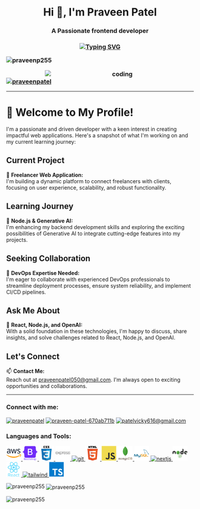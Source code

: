 <h1 align="center">Hi 👋, I'm Praveen Patel</h1>
<h3 align="center">A Passionate frontend developer </h3>

<h3 align="center"><a href="https://git.io/typing-svg"><img src="https://readme-typing-svg.demolab.com?font=ARIAL+BOLD&pause=1000&color=F70707&center=true&random=false&width=435&lines=FULL+STACK+DEVELOPER+%F0%9F%96%A5%EF%B8%8F%F0%9F%96%A5%EF%B8%8F;OPEN+SOURCE+CONTRIBUTOR+%F0%9F%96%B3%F0%9F%96%B3;FREELANCER+%F0%9F%A7%91%E2%80%8D%F0%9F%92%BC%F0%9F%A7%91%E2%80%8D%F0%9F%92%BC" alt="Typing SVG" /></a>

<p align="left"> <img src="https://komarev.com/ghpvc/?username=praveenp255&label=Profile%20views&color=0e75b6&style=flat" alt="praveenp255" /> </p>
<img align="right"alt="coding"width="400"src="https://media.licdn.com/dms/image/C5622AQErlQlcPler2g/feedshare-shrink_2048_1536/0/1587628396592?e=2147483647&v=beta&t=6gbzpglnet87uHEUlsH1GBq6TM1FaNsD8xcWeKZmWa0">

<p align="left"> <a href="https://x.com/vickypa73939793" target="blank"><img src="https://img.shields.io/twitter/follow/praveenpatel?logo=twitter&style=for-the-badge" alt="praveenpatel" /></a> </p>

---

# 🚀 Welcome to My Profile!

I'm a passionate and driven developer with a keen interest in creating impactful web applications. Here's a snapshot of what I'm working on and my current learning journey:

## Current Project
🔭 **Freelancer Web Application:**  
I'm building a dynamic platform to connect freelancers with clients, focusing on user experience, scalability, and robust functionality.

## Learning Journey
🌱 **Node.js & Generative AI:**  
I'm enhancing my backend development skills and exploring the exciting possibilities of Generative AI to integrate cutting-edge features into my projects.

## Seeking Collaboration
🤝 **DevOps Expertise Needed:**  
I'm eager to collaborate with experienced DevOps professionals to streamline deployment processes, ensure system reliability, and implement CI/CD pipelines.

## Ask Me About
💬 **React, Node.js, and OpenAI:**  
With a solid foundation in these technologies, I'm happy to discuss, share insights, and solve challenges related to React, Node.js, and OpenAI.

## Let's Connect
📫 **Contact Me:**  
Reach out at [praveenpatel050@gmail.com](mailto:praveenpatel050@gmail.com). I'm always open to exciting opportunities and collaborations.

---

<h3 align="left">Connect with me:</h3>
<p align="left">
<a href="https://twitter.com/praveenpatel" target="blank"><img align="center" src="https://raw.githubusercontent.com/rahuldkjain/github-profile-readme-generator/master/src/images/icons/Social/twitter.svg" alt="praveenpatel" height="30" width="40" /></a>
<a href="https://linkedin.com/in/praveen-patel-670ab711b" target="blank"><img align="center" src="https://raw.githubusercontent.com/rahuldkjain/github-profile-readme-generator/master/src/images/icons/Social/linked-in-alt.svg" alt="praveen-patel-670ab711b" height="30" width="40" /></a>
<a href="https://fb.com/patelvicky616@gmail.com" target="blank"><img align="center" src="https://raw.githubusercontent.com/rahuldkjain/github-profile-readme-generator/master/src/images/icons/Social/facebook.svg" alt="patelvicky616@gmail.com" height="30" width="40" /></a>
</p>

<h3 align="left">Languages and Tools:</h3>
<p align="left"> <a href="https://aws.amazon.com" target="_blank" rel="noreferrer"> <img src="https://raw.githubusercontent.com/devicons/devicon/master/icons/amazonwebservices/amazonwebservices-original-wordmark.svg" alt="aws" width="40" height="40"/> </a> <a href="https://getbootstrap.com" target="_blank" rel="noreferrer"> <img src="https://raw.githubusercontent.com/devicons/devicon/master/icons/bootstrap/bootstrap-plain-wordmark.svg" alt="bootstrap" width="40" height="40"/> </a> <a href="https://www.w3schools.com/css/" target="_blank" rel="noreferrer"> <img src="https://raw.githubusercontent.com/devicons/devicon/master/icons/css3/css3-original-wordmark.svg" alt="css3" width="40" height="40"/> </a> <a href="https://expressjs.com" target="_blank" rel="noreferrer"> <img src="https://raw.githubusercontent.com/devicons/devicon/master/icons/express/express-original-wordmark.svg" alt="express" width="40" height="40"/> </a> <a href="https://git-scm.com/" target="_blank" rel="noreferrer"> <img src="https://www.vectorlogo.zone/logos/git-scm/git-scm-icon.svg" alt="git" width="40" height="40"/> </a> <a href="https://www.w3.org/html/" target="_blank" rel="noreferrer"> <img src="https://raw.githubusercontent.com/devicons/devicon/master/icons/html5/html5-original-wordmark.svg" alt="html5" width="40" height="40"/> </a> <a href="https://developer.mozilla.org/en-US/docs/Web/JavaScript" target="_blank" rel="noreferrer"> <img src="https://raw.githubusercontent.com/devicons/devicon/master/icons/javascript/javascript-original.svg" alt="javascript" width="40" height="40"/> </a> <a href="https://www.mongodb.com/" target="_blank" rel="noreferrer"> <img src="https://raw.githubusercontent.com/devicons/devicon/master/icons/mongodb/mongodb-original-wordmark.svg" alt="mongodb" width="40" height="40"/> </a> <a href="https://www.mysql.com/" target="_blank" rel="noreferrer"> <img src="https://raw.githubusercontent.com/devicons/devicon/master/icons/mysql/mysql-original-wordmark.svg" alt="mysql" width="40" height="40"/> </a> <a href="https://nextjs.org/" target="_blank" rel="noreferrer"> <img src="https://cdn.worldvectorlogo.com/logos/nextjs-2.svg" alt="nextjs" width="40" height="40"/> </a> <a href="https://nodejs.org" target="_blank" rel="noreferrer"> <img src="https://raw.githubusercontent.com/devicons/devicon/master/icons/nodejs/nodejs-original-wordmark.svg" alt="nodejs" width="40" height="40"/> </a> <a href="https://reactjs.org/" target="_blank" rel="noreferrer"> <img src="https://raw.githubusercontent.com/devicons/devicon/master/icons/react/react-original-wordmark.svg" alt="react" width="40" height="40"/> </a> <a href="https://tailwindcss.com/" target="_blank" rel="noreferrer"> <img src="https://www.vectorlogo.zone/logos/tailwindcss/tailwindcss-icon.svg" alt="tailwind" width="40" height="40"/> </a> <a href="https://www.typescriptlang.org/" target="_blank" rel="noreferrer"> <img src="https://raw.githubusercontent.com/devicons/devicon/master/icons/typescript/typescript-original.svg" alt="typescript" width="40" height="40"/> </a> </p>

<p><img align="left" src="https://github-readme-stats.vercel.app/api/top-langs?username=praveenp255&show_icons=true&locale=en&layout=compact" alt="praveenp255" /></p>

<p>&nbsp;<img align="center" src="https://github-readme-stats.vercel.app/api?username=praveenp255&show_icons=true&locale=en" alt="praveenp255" /></p>

<p><img align="center" src="https://github-readme-streak-stats.herokuapp.com/?user=praveenp255&" alt="praveenp255" /></p>
